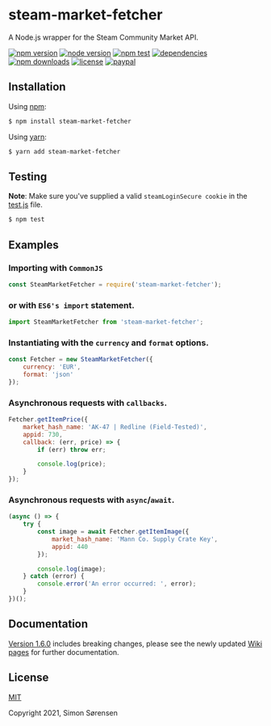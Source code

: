 # steam-market-fetcher
A Node.js wrapper for the Steam Community Market API.

[![npm version](https://img.shields.io/npm/v/steam-market-fetcher.svg)](https://npmjs.com/package/steam-market-fetcher)
[![node version](https://img.shields.io/node/v/steam-market-fetcher)](https://nodejs.org/en/about/releases/)
[![npm test](https://img.shields.io/github/workflow/status/SnaBe/node-steam-market-fetcher/Node.js%20%7C%20Ubuntu?logo=github)](https://github.com/SnaBe/node-steam-market-fetcher/actions/workflows/test.yml)
[![dependencies](https://img.shields.io/librariesio/release/npm/steam-market-fetcher)](https://www.npmjs.com/package/steam-market-fetcher)
[![npm downloads](https://img.shields.io/npm/dm/steam-market-fetcher.svg)](https://npmjs.com/package/steam-market-fetcher)
[![license](https://img.shields.io/npm/l/steam-market-fetcher.svg)](https://github.com/SnaBe/node-steam-market-fetcher/blob/master/LICENSE)
[![paypal](https://img.shields.io/badge/paypal-donate-yellow.svg)](https://www.paypal.me/snabe)

## Installation

Using [npm](https://www.npmjs.com/package/steam-market-fetcher):

```bash
$ npm install steam-market-fetcher
```

Using [yarn](https://yarnpkg.com/package/steam-market-fetcher):

```bash
$ yarn add steam-market-fetcher
```

## Testing

**Note**: Make sure you've supplied a valid `steamLoginSecure cookie` in the [test.js](https://github.com/SnaBe/node-steam-market-fetcher/blob/master/test/test.js) file. 

```bash
$ npm test
```

## Examples

### Importing with `CommonJS`

```js
const SteamMarketFetcher = require('steam-market-fetcher');
```

### or with `ES6's import` statement.

```js
import SteamMarketFetcher from 'steam-market-fetcher';
```

### Instantiating with the `currency` and `format` options.
```js
const Fetcher = new SteamMarketFetcher({ 
    currency: 'EUR',
    format: 'json'
});
```

### Asynchronous requests with `callbacks`.

```js
Fetcher.getItemPrice({
    market_hash_name: 'AK-47 | Redline (Field-Tested)',
    appid: 730,
    callback: (err, price) => {
        if (err) throw err;

        console.log(price);
    }
});
```

### Asynchronous requests with `async`/`await`.

```js
(async () => {
    try {
        const image = await Fetcher.getItemImage({ 
            market_hash_name: 'Mann Co. Supply Crate Key', 
            appid: 440
        });

        console.log(image);
    } catch (error) {
        console.error('An error occurred: ', error);
    }
})();
```

## Documentation

[Version 1.6.0](https://github.com/SnaBe/node-steam-market-fetcher/releases/tag/v1.6.0) includes breaking changes, please see the newly updated [Wiki pages](https://github.com/SnaBe/node-steam-market-fetcher/wiki) for further documentation.

## License

[MIT](LICENSE)

Copyright 2021, Simon Sørensen
